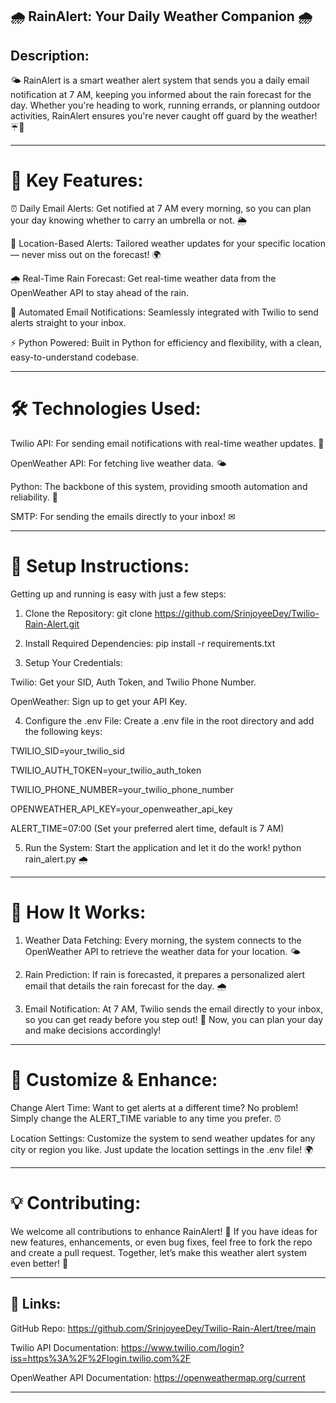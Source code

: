 ## 🌧 RainAlert: Your Daily Weather Companion 🌧

## Description:

🌤 RainAlert is a smart weather alert system that sends you a daily email notification at 7 AM, keeping you informed about the rain forecast for the day. 
Whether you're heading to work, running errands, or planning outdoor activities, RainAlert ensures you're never caught off guard by the weather! ☔📧


---

# 🚀 Key Features:

⏰ Daily Email Alerts: Get notified at 7 AM every morning, so you can plan your day knowing whether to carry an umbrella or not. 🌦

📍 Location-Based Alerts: Tailored weather updates for your specific location — never miss out on the forecast! 🌍

🌧 Real-Time Rain Forecast: Get real-time weather data from the OpenWeather API to stay ahead of the rain.

💌 Automated Email Notifications: Seamlessly integrated with Twilio to send alerts straight to your inbox.

⚡ Python Powered: Built in Python for efficiency and flexibility, with a clean, easy-to-understand codebase.



---

# 🛠 Technologies Used:

Twilio API: For sending email notifications with real-time weather updates. 📧

OpenWeather API: For fetching live weather data. 🌤

Python: The backbone of this system, providing smooth automation and reliability. 🐍

SMTP: For sending the emails directly to your inbox! ✉



---

# 🔧 Setup Instructions:

Getting up and running is easy with just a few steps:

1. Clone the Repository:
git clone https://github.com/SrinjoyeeDey/Twilio-Rain-Alert.git


2. Install Required Dependencies:
pip install -r requirements.txt


3. Setup Your Credentials:

Twilio: Get your SID, Auth Token, and Twilio Phone Number.

OpenWeather: Sign up to get your API Key.



4. Configure the .env File:
Create a .env file in the root directory and add the following keys:

TWILIO_SID=your_twilio_sid

TWILIO_AUTH_TOKEN=your_twilio_auth_token

TWILIO_PHONE_NUMBER=your_twilio_phone_number

OPENWEATHER_API_KEY=your_openweather_api_key

ALERT_TIME=07:00 (Set your preferred alert time, default is 7 AM)



5. Run the System:
Start the application and let it do the work!
python rain_alert.py 🌧




---

# 🎯 How It Works:

1. Weather Data Fetching:
Every morning, the system connects to the OpenWeather API to retrieve the weather data for your location. 🌤


2. Rain Prediction:
If rain is forecasted, it prepares a personalized alert email that details the rain forecast for the day. 🌧


3. Email Notification:
At 7 AM, Twilio sends the email directly to your inbox, so you can get ready before you step out! 📧
Now, you can plan your day and make decisions accordingly!




---

# 🎨 Customize & Enhance:

Change Alert Time:
Want to get alerts at a different time? No problem! Simply change the ALERT_TIME variable to any time you prefer. ⏰

Location Settings:
Customize the system to send weather updates for any city or region you like. Just update the location settings in the .env file! 🌍



---

# 💡 Contributing:

We welcome all contributions to enhance RainAlert! 🌟 If you have ideas for new features, enhancements, or even bug fixes, feel free to fork the repo and create a pull request. 
Together, let’s make this weather alert system even better! 🌈


---


## 🔗 Links:

GitHub Repo: https://github.com/SrinjoyeeDey/Twilio-Rain-Alert/tree/main

Twilio API Documentation: https://www.twilio.com/login?iss=https%3A%2F%2Flogin.twilio.com%2F

OpenWeather API Documentation: https://openweathermap.org/current



---
